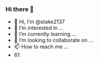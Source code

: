 ### Hi there 👋
- 👋 Hi, I’m @stake2137
- 👀 I’m interested in ...
- 🌱 I’m currently learning ...
- 💞️ I’m looking to collaborate on ...
- 📫 How to reach me ...
- 61
<!--
**Themanhdh/themanhdh** is a ✨ _special_ ✨ repository because its `README.md` (this file) appears on your GitHub profile.


